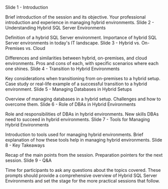 Slide 1 - Introduction

Brief introduction of the session and its objective.
Your professional introduction and experience in managing hybrid environments.
Slide 2 - Understanding Hybrid SQL Server Environments

Definition of a hybrid SQL Server environment.
Importance of hybrid SQL Server environments in today's IT landscape.
Slide 3 - Hybrid vs. On-Premises vs. Cloud

Differences and similarities between hybrid, on-premises, and cloud environments.
Pros and cons of each, with specific scenarios where each one shines.
Slide 4 - Transition to Hybrid Environments

Key considerations when transitioning from on-premises to a hybrid setup.
Case study or real-life example of a successful transition to a hybrid environment.
Slide 5 - Managing Databases in Hybrid Setups

Overview of managing databases in a hybrid setup.
Challenges and how to overcome them.
Slide 6 - Role of DBAs in Hybrid Environments

Role and responsibilities of DBAs in hybrid environments.
New skills DBAs need to succeed in hybrid environments.
Slide 7 - Tools for Managing Hybrid Environments

Introduction to tools used for managing hybrid environments.
Brief explanation of how these tools help in managing hybrid environments.
Slide 8 - Key Takeaways

Recap of the main points from the session.
Preparation pointers for the next session.
Slide 9 - Q&A

Time for participants to ask any questions about the topics covered.
These prompts should provide a comprehensive overview of Hybrid SQL Server Environments and set the stage for the more practical sessions that follow.
